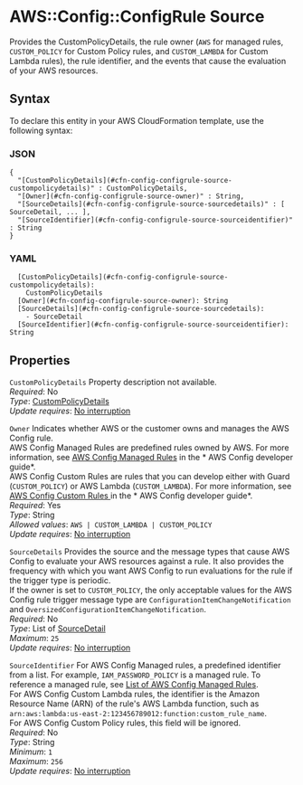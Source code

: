 # AWS::Config::ConfigRule Source<a name="aws-properties-config-configrule-source"></a>

Provides the CustomPolicyDetails, the rule owner \(` AWS ` for managed rules, `CUSTOM_POLICY` for Custom Policy rules, and `CUSTOM_LAMBDA` for Custom Lambda rules\), the rule identifier, and the events that cause the evaluation of your AWS resources\.

## Syntax<a name="aws-properties-config-configrule-source-syntax"></a>

To declare this entity in your AWS CloudFormation template, use the following syntax:

### JSON<a name="aws-properties-config-configrule-source-syntax.json"></a>

```
{
  "[CustomPolicyDetails](#cfn-config-configrule-source-custompolicydetails)" : CustomPolicyDetails,
  "[Owner](#cfn-config-configrule-source-owner)" : String,
  "[SourceDetails](#cfn-config-configrule-source-sourcedetails)" : [ SourceDetail, ... ],
  "[SourceIdentifier](#cfn-config-configrule-source-sourceidentifier)" : String
}
```

### YAML<a name="aws-properties-config-configrule-source-syntax.yaml"></a>

```
  [CustomPolicyDetails](#cfn-config-configrule-source-custompolicydetails): 
    CustomPolicyDetails
  [Owner](#cfn-config-configrule-source-owner): String
  [SourceDetails](#cfn-config-configrule-source-sourcedetails): 
    - SourceDetail
  [SourceIdentifier](#cfn-config-configrule-source-sourceidentifier): String
```

## Properties<a name="aws-properties-config-configrule-source-properties"></a>

`CustomPolicyDetails`  <a name="cfn-config-configrule-source-custompolicydetails"></a>
Property description not available\.  
*Required*: No  
*Type*: [CustomPolicyDetails](aws-properties-config-configrule-custompolicydetails.md)  
*Update requires*: [No interruption](https://docs.aws.amazon.com/AWSCloudFormation/latest/UserGuide/using-cfn-updating-stacks-update-behaviors.html#update-no-interrupt)

`Owner`  <a name="cfn-config-configrule-source-owner"></a>
Indicates whether AWS or the customer owns and manages the AWS Config rule\.  
 AWS Config Managed Rules are predefined rules owned by AWS\. For more information, see [AWS Config Managed Rules](https://docs.aws.amazon.com/config/latest/developerguide/evaluate-config_use-managed-rules.html) in the * AWS Config developer guide*\.  
 AWS Config Custom Rules are rules that you can develop either with Guard \(`CUSTOM_POLICY`\) or AWS Lambda \(`CUSTOM_LAMBDA`\)\. For more information, see [AWS Config Custom Rules ](https://docs.aws.amazon.com/config/latest/developerguide/evaluate-config_develop-rules.html) in the * AWS Config developer guide*\.  
*Required*: Yes  
*Type*: String  
*Allowed values*: `AWS | CUSTOM_LAMBDA | CUSTOM_POLICY`  
*Update requires*: [No interruption](https://docs.aws.amazon.com/AWSCloudFormation/latest/UserGuide/using-cfn-updating-stacks-update-behaviors.html#update-no-interrupt)

`SourceDetails`  <a name="cfn-config-configrule-source-sourcedetails"></a>
Provides the source and the message types that cause AWS Config to evaluate your AWS resources against a rule\. It also provides the frequency with which you want AWS Config to run evaluations for the rule if the trigger type is periodic\.  
If the owner is set to `CUSTOM_POLICY`, the only acceptable values for the AWS Config rule trigger message type are `ConfigurationItemChangeNotification` and `OversizedConfigurationItemChangeNotification`\.  
*Required*: No  
*Type*: List of [SourceDetail](aws-properties-config-configrule-sourcedetail.md)  
*Maximum*: `25`  
*Update requires*: [No interruption](https://docs.aws.amazon.com/AWSCloudFormation/latest/UserGuide/using-cfn-updating-stacks-update-behaviors.html#update-no-interrupt)

`SourceIdentifier`  <a name="cfn-config-configrule-source-sourceidentifier"></a>
For AWS Config Managed rules, a predefined identifier from a list\. For example, `IAM_PASSWORD_POLICY` is a managed rule\. To reference a managed rule, see [List of AWS Config Managed Rules](https://docs.aws.amazon.com/config/latest/developerguide/managed-rules-by-aws-config.html)\.  
For AWS Config Custom Lambda rules, the identifier is the Amazon Resource Name \(ARN\) of the rule's AWS Lambda function, such as `arn:aws:lambda:us-east-2:123456789012:function:custom_rule_name`\.  
For AWS Config Custom Policy rules, this field will be ignored\.  
*Required*: No  
*Type*: String  
*Minimum*: `1`  
*Maximum*: `256`  
*Update requires*: [No interruption](https://docs.aws.amazon.com/AWSCloudFormation/latest/UserGuide/using-cfn-updating-stacks-update-behaviors.html#update-no-interrupt)